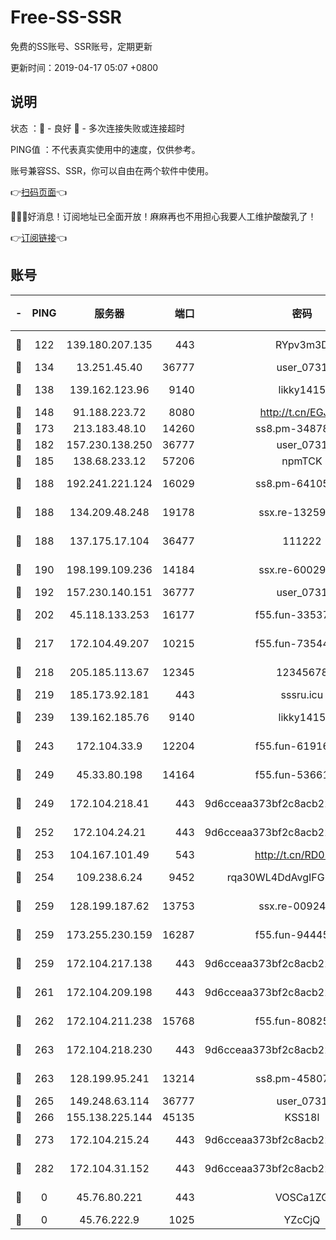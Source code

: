 # Free-SS-SSR

免费的SS账号、SSR账号，定期更新

更新时间：2019-04-17 05:07 +0800

## 说明

状态     ：🙂 - 良好 🙁 - 多次连接失败或连接超时

PING值   ：不代表真实使用中的速度，仅供参考。

账号兼容SS、SSR，你可以自由在两个软件中使用。

👉[扫码页面](https://liesauer.github.io/Free-SS-SSR/)👈

🎉🎉🎉好消息！订阅地址已全面开放！麻麻再也不用担心我要人工维护酸酸乳了！

👉[订阅链接](https://www.liesauer.net/yogurt/subscribe?ACCESS_TOKEN=DAYxR3mMaZAsaqUb)👈

## 账号

|-|PING|服务器|端口|密码|加密方式|区域|
|:----:|:----:|:-----:|-----:|:----:|:----:|:----:|
|🙂|122|139.180.207.135|443|RYpv3m3D|aes-256-cfb|JP|
|🙂|134|13.251.45.40|36777|user_0731|chacha20|SG|
|🙂|138|139.162.123.96|9140|likky1415|aes-256-cfb|JP|
|🙂|148|91.188.223.72|8080|http://t.cn/EGJIyrl|rc4-md5|RU|
|🙂|173|213.183.48.10|14260|ss8.pm-34878771|rc4-md5|RU|
|🙂|182|157.230.138.250|36777|user_0731|chacha20|US|
|🙂|185|138.68.233.12|57206|npmTCK|rc4-md5|US|
|🙂|188|192.241.221.124|16029|ss8.pm-64105106|aes-256-cfb|US|
|🙂|188|134.209.48.248|19178|ssx.re-13259815|aes-256-cfb|US|
|🙂|188|137.175.17.104|36477|111222|aes-256-cfb|US|
|🙂|190|198.199.109.236|14184|ssx.re-60029667|aes-256-cfb|US|
|🙂|192|157.230.140.151|36777|user_0731|chacha20|US|
|🙂|202|45.118.133.253|16177|f55.fun-33537237|aes-256-cfb|SG|
|🙂|217|172.104.49.207|10215|f55.fun-73544933|aes-256-cfb|SG|
|🙂|218|205.185.113.67|12345|12345678|aes-256-cfb|US|
|🙂|219|185.173.92.181|443|sssru.icu|rc4-md5|RU|
|🙂|239|139.162.185.76|9140|likky1415|aes-256-cfb|DE|
|🙂|243|172.104.33.9|12204|f55.fun-61916609|aes-256-cfb|SG|
|🙂|249|45.33.80.198|14164|f55.fun-53661570|aes-256-cfb|US|
|🙂|249|172.104.218.41|443|9d6cceaa373bf2c8acb22e60b6a58be6|aes-256-cfb|US|
|🙂|252|172.104.24.21|443|9d6cceaa373bf2c8acb22e60b6a58be6|aes-256-cfb|US|
|🙂|253|104.167.101.49|543|http://t.cn/RD0D7sx|rc4-md5|CA|
|🙂|254|109.238.6.24|9452|rqa30WL4DdAvgIFG6Fs3znzTa|aes-256-cfb|FR|
|🙂|259|128.199.187.62|13753|ssx.re-00924872|aes-256-cfb|SG|
|🙂|259|173.255.230.159|16287|f55.fun-94445716|aes-256-cfb|US|
|🙂|259|172.104.217.138|443|9d6cceaa373bf2c8acb22e60b6a58be6|aes-256-cfb|US|
|🙂|261|172.104.209.198|443|9d6cceaa373bf2c8acb22e60b6a58be6|aes-256-cfb|US|
|🙂|262|172.104.211.238|15768|f55.fun-80825568|aes-256-cfb|US|
|🙂|263|172.104.218.230|443|9d6cceaa373bf2c8acb22e60b6a58be6|aes-256-cfb|US|
|🙂|263|128.199.95.241|13214|ss8.pm-45807279|aes-256-cfb|SG|
|🙂|265|149.248.63.114|36777|user_0731|chacha20|CA|
|🙂|266|155.138.225.144|45135|KSS18l|rc4-md5|US|
|🙂|273|172.104.215.24|443|9d6cceaa373bf2c8acb22e60b6a58be6|aes-256-cfb|US|
|🙂|282|172.104.31.152|443|9d6cceaa373bf2c8acb22e60b6a58be6|aes-256-cfb|US|
|🙁|0|45.76.80.221|443|VOSCa1ZG|aes-256-cfb|DE|
|🙁|0|45.76.222.9|1025|YZcCjQ|rc4-md5|JP|
